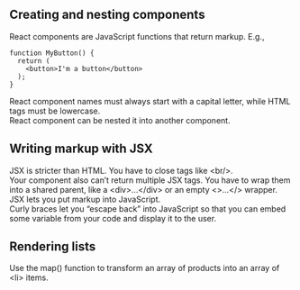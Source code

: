 ## Creating and nesting components
React components are JavaScript functions that return markup.   E.g., 
```
function MyButton() {
  return (
    <button>I'm a button</button>
  );
} 
```
React component names must always start with a capital letter, while HTML tags must be lowercase.  
React component can be nested it into another component.  


## Writing markup with JSX
JSX is stricter than HTML. You have to close tags like \<br/>.   
Your component also can’t return multiple JSX tags. You have to wrap them into a shared parent, like a \<div>...\</div> or an empty \<>...\</> wrapper.    
JSX lets you put markup into JavaScript.  
Curly braces let you “escape back” into JavaScript so that you can embed some variable from your code and display it to the user.  


## Rendering lists
Use the map() function to transform an array of products into an array of \<li> items.  